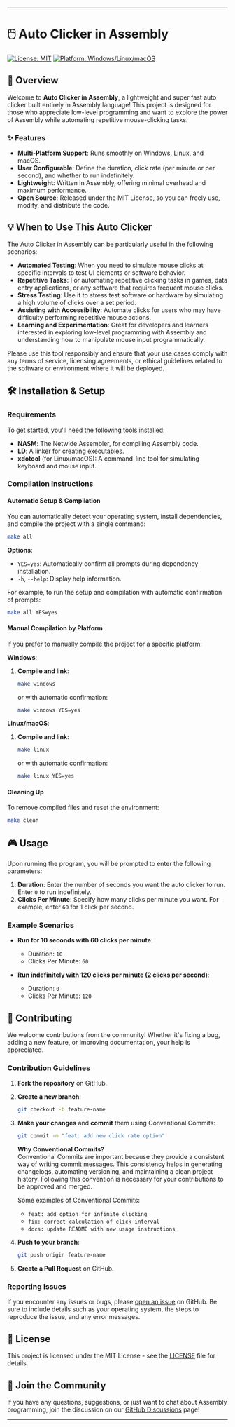  ---

# 🖱️ Auto Clicker in Assembly

[![License: MIT](https://img.shields.io/badge/License-MIT-blue.svg)](LICENSE)
[![Platform: Windows/Linux/macOS](https://img.shields.io/badge/Platform-Windows%2FLinux%2FmacOS-lightgrey.svg)](#)

## 🚀 Overview

Welcome to **Auto Clicker in Assembly**, a lightweight and super fast auto clicker built entirely in Assembly language! This project is designed for those who appreciate low-level programming and want to explore the power of Assembly while automating repetitive mouse-clicking tasks.

### ✨ Features

- **Multi-Platform Support**: Runs smoothly on Windows, Linux, and macOS.
- **User Configurable**: Define the duration, click rate (per minute or per second), and whether to run indefinitely.
- **Lightweight**: Written in Assembly, offering minimal overhead and maximum performance.
- **Open Source**: Released under the MIT License, so you can freely use, modify, and distribute the code.

## 💡 When to Use This Auto Clicker

The Auto Clicker in Assembly can be particularly useful in the following scenarios:

- **Automated Testing**: When you need to simulate mouse clicks at specific intervals to test UI elements or software behavior.
- **Repetitive Tasks**: For automating repetitive clicking tasks in games, data entry applications, or any software that requires frequent mouse clicks.
- **Stress Testing**: Use it to stress test software or hardware by simulating a high volume of clicks over a set period.
- **Assisting with Accessibility**: Automate clicks for users who may have difficulty performing repetitive mouse actions.
- **Learning and Experimentation**: Great for developers and learners interested in exploring low-level programming with Assembly and understanding how to manipulate mouse input programmatically.

Please use this tool responsibly and ensure that your use cases comply with any terms of service, licensing agreements, or ethical guidelines related to the software or environment where it will be deployed.

## 🛠️ Installation & Setup

### Requirements

To get started, you'll need the following tools installed:

- **NASM**: The Netwide Assembler, for compiling Assembly code.
- **LD**: A linker for creating executables.
- **xdotool** (for Linux/macOS): A command-line tool for simulating keyboard and mouse input.

### Compilation Instructions

#### Automatic Setup & Compilation

You can automatically detect your operating system, install dependencies, and compile the project with a single command:

```bash
make all
```

**Options**:
- `YES=yes`: Automatically confirm all prompts during dependency installation.
- `-h`, `--help`: Display help information.

For example, to run the setup and compilation with automatic confirmation of prompts:

```bash
make all YES=yes
```

#### Manual Compilation by Platform

If you prefer to manually compile the project for a specific platform:

**Windows**:
1. **Compile and link**:
    ```bash
    make windows
    ```
    or with automatic confirmation:
    ```bash
    make windows YES=yes
    ```

**Linux/macOS**:
1. **Compile and link**:
    ```bash
    make linux
    ```
    or with automatic confirmation:
    ```bash
    make linux YES=yes
    ```

#### Cleaning Up

To remove compiled files and reset the environment:

```bash
make clean
```

## 🎮 Usage

Upon running the program, you will be prompted to enter the following parameters:

1. **Duration**: Enter the number of seconds you want the auto clicker to run. Enter `0` to run indefinitely.
2. **Clicks Per Minute**: Specify how many clicks per minute you want. For example, enter `60` for 1 click per second.

### Example Scenarios

- **Run for 10 seconds with 60 clicks per minute**:
    - Duration: `10`
    - Clicks Per Minute: `60`

- **Run indefinitely with 120 clicks per minute (2 clicks per second)**:
    - Duration: `0`
    - Clicks Per Minute: `120`

## 🧩 Contributing

We welcome contributions from the community! Whether it's fixing a bug, adding a new feature, or improving documentation, your help is appreciated.

### Contribution Guidelines

1. **Fork the repository** on GitHub.
2. **Create a new branch**:
    ```bash
    git checkout -b feature-name
    ```
3. **Make your changes** and **commit** them using Conventional Commits:
    ```bash
    git commit -m "feat: add new click rate option"
    ```
    **Why Conventional Commits?**  
    Conventional Commits are important because they provide a consistent way of writing commit messages. This consistency helps in generating changelogs, automating versioning, and maintaining a clean project history. Following this convention is necessary for your contributions to be approved and merged.

    Some examples of Conventional Commits:
    - `feat: add option for infinite clicking`
    - `fix: correct calculation of click interval`
    - `docs: update README with new usage instructions`
4. **Push to your branch**:
    ```bash
    git push origin feature-name
    ```
5. **Create a Pull Request** on GitHub.

### Reporting Issues

If you encounter any issues or bugs, please [open an issue](https://github.com/yourusername/auto-clicker-assembly/issues) on GitHub. Be sure to include details such as your operating system, the steps to reproduce the issue, and any error messages.

## 📄 License

This project is licensed under the MIT License - see the [LICENSE](LICENSE) file for details.

## 💬 Join the Community

If you have any questions, suggestions, or just want to chat about Assembly programming, join the discussion on our [GitHub Discussions](https://github.com/yourusername/auto-clicker-assembly/discussions) page!

---